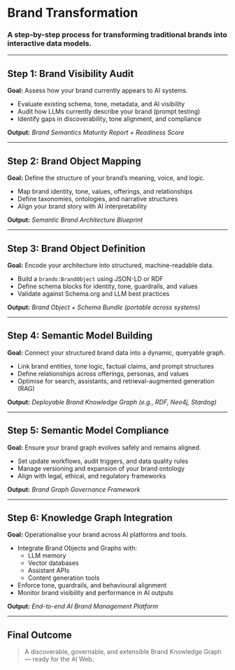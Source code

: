 # **Brand Transformation**  
### A step-by-step process for transforming traditional brands into interactive data models.

---

## **Step 1: Brand Visibility Audit**  
**Goal:** Assess how your brand currently appears to AI systems.

- Evaluate existing schema, tone, metadata, and AI visibility  
- Audit how LLMs currently describe your brand (prompt testing)  
- Identify gaps in discoverability, tone alignment, and compliance  

**Output:** *Brand Semantics Maturity Report + Readiness Score*

---

## **Step 2: Brand Object Mapping**  
**Goal:** Define the structure of your brand’s meaning, voice, and logic.

- Map brand identity, tone, values, offerings, and relationships  
- Define taxonomies, ontologies, and narrative structures  
- Align your brand story with AI interpretability  

**Output:** *Semantic Brand Architecture Blueprint*

---

## **Step 3: Brand Object Definition**  
**Goal:** Encode your architecture into structured, machine-readable data.

- Build a `brando:BrandObject` using JSON-LD or RDF  
- Define schema blocks for identity, tone, guardrails, and values  
- Validate against Schema.org and LLM best practices  

**Output:** *Brand Object + Schema Bundle (portable across systems)*

---

## **Step 4: Semantic Model Building**  
**Goal:** Connect your structured brand data into a dynamic, queryable graph.

- Link brand entities, tone logic, factual claims, and prompt structures  
- Define relationships across offerings, personas, and values  
- Optimise for search, assistants, and retrieval-augmented generation (RAG)  

**Output:** *Deployable Brand Knowledge Graph (e.g., RDF, Neo4j, Stardog)*

---

## **Step 5: Semantic Model Compliance**  
**Goal:** Ensure your brand graph evolves safely and remains aligned.

- Set update workflows, audit triggers, and data quality rules  
- Manage versioning and expansion of your brand ontology  
- Align with legal, ethical, and regulatory frameworks  

**Output:** *Brand Graph Governance Framework*

---

## **Step 6: Knowledge Graph Integration**  
**Goal:** Operationalise your brand across AI platforms and tools.

- Integrate Brand Objects and Graphs with:
  - LLM memory  
  - Vector databases  
  - Assistant APIs  
  - Content generation tools  
- Enforce tone, guardrails, and behavioural alignment  
- Monitor brand visibility and performance in AI outputs  

**Output:** *End-to-end AI Brand Management Platform*

---

## **Final Outcome**
> A discoverable, governable, and extensible Brand Knowledge Graph — ready for the AI Web.
